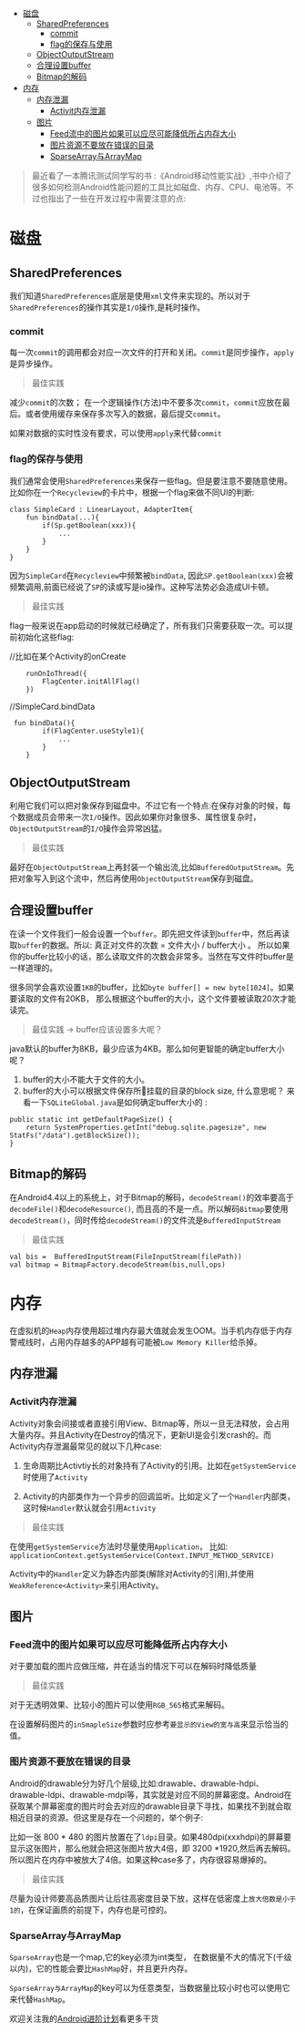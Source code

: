 - [磁盘](#磁盘)
    - [SharedPreferences](#sharedpreferences)
        - [commit](#commit)
        - [flag的保存与使用](#flag的保存与使用)
    - [ObjectOutputStream](#objectoutputstream)
    - [合理设置buffer](#合理设置buffer)
    - [Bitmap的解码](#bitmap的解码)
- [内存](#内存)
    - [内存泄漏](#内存泄漏)
        - [Activit内存泄漏](#activit内存泄漏)
    - [图片](#图片)
        - [Feed流中的图片如果可以应尽可能降低所占内存大小](#feed流中的图片如果可以应尽可能降低所占内存大小)
        - [图片资源不要放在错误的目录](#图片资源不要放在错误的目录)
        - [SparseArray与ArrayMap](#sparsearray与arraymap)

>最近看了一本腾讯测试同学写的书 :《Android移动性能实战》,书中介绍了很多如何检测Android性能问题的工具比如磁盘、内存、CPU、电池等。不过也指出了一些在开发过程中需要注意的点:

# 磁盘

## SharedPreferences

我们知道`SharedPreferences`底层是使用`xml`文件来实现的。所以对于`SharedPreferences`的操作其实是`I/O`操作,是耗时操作。

### commit 

每一次`commit`的调用都会对应一次文件的打开和关闭。`commit`是同步操作，`apply`是异步操作。

>最佳实践

减少`commit`的次数； 在一个逻辑操作(方法)中不要多次`commit`，`commit`应放在最后。或者使用缓存来保存多次写入的数据，最后提交`commit`。

如果对数据的实时性没有要求，可以使用`apply`来代替`commit`

### flag的保存与使用

我们通常会使用`SharedPreferences`来保存一些flag。但是要注意不要随意使用。比如你在一个`Recycleview`的卡片中，根据一个flag来做不同UI的判断:

```
class SimpleCard : LinearLayout, AdapterItem{
    fun bindData(...){
        if(Sp.getBoolean(xxx)){
            ...
        }    
    }
}
```

因为`SimpleCard`在`Recycleview`中频繁被`bindData`, 因此`SP.getBoolean(xxx)`会被频繁调用,前面已经说了`SP`的读或写是io操作。这种写法势必会造成UI卡顿。

>最佳实践

flag一般来说在app启动的时候就已经确定了，所有我们只需要获取一次。可以提前初始化这些flag:

//比如在某个Activity的onCreate
```
    runOnIoThread({
        FlagCenter.initAllFlag()
    })
```

//SimpleCard.bindData
```
 fun bindData(){
        if(FlagCenter.useStyle1){
            ...
        }
    }
```

## ObjectOutputStream

利用它我们可以把对象保存到磁盘中。不过它有一个特点:在保存对象的时候，每个数据成员会带来一次`I/O`操作。因此如果你对象很多、属性很复杂时，`ObjectOutputStream`的`I/O`操作会异常凶猛。

>最佳实践

最好在`ObjectOutputStream`上再封装一个输出流,比如`BufferedOutputStream`。先把对象写入到这个流中，然后再使用`ObjectOutputStream`保存到磁盘。

## 合理设置buffer

在读一个文件我们一般会设置一个`buffer`。即先把文件读到`buffer`中，然后再读取`buffer`的数据。所以: 真正对文件的次数 =  文件大小 / buffer大小 。  所以如果你的buffer比较小的话，那么读取文件的次数会非常多。当然在写文件时buffer是一样道理的。

很多同学会喜欢设置`1KB`的buffer，比如`byte buffer[] = new byte[1024]`。如果要读取的文件有20KB， 那么根据这个buffer的大小，这个文件要被读取20次才能读完。

>最佳实践 -> buffer应该设置多大呢？

java默认的buffer为8KB，最少应该为4KB。那么如何更智能的确定buffer大小呢？

1. buffer的大小不能大于文件的大小。
2. buffer的大小可以根据文件保存所挂载的目录的block size, 什么意思呢？ 来看一下`SQLiteGlobal.java`是如何确定buffer大小的 :

```
public static int getDefaultPageSize() { 
    return SystemProperties.getInt("debug.sqlite.pagesize", new StatFs("/data").getBlockSize());
}
```

## Bitmap的解码

在Android4.4以上的系统上，对于Bitmap的解码，`decodeStream()`的效率要高于`decodeFile()`和`decodeResource()`, 而且高的不是一点。所以解码`Bitmap`要使用`decodeStream()`，同时传给`decodeStream()`的文件流是`BufferedInputStream`

>最佳实践

```
val bis =  BufferedInputStream(FileInputStream(filePath))
val bitmap = BitmapFactory.decodeStream(bis,null,ops)
```

# 内存

在虚拟机的`Heap`内存使用超过堆内存最大值就会发生OOM。当手机内存低于内存警戒线时，占用内存越多的APP越有可能被`Low Memory Killer`给杀掉。

## 内存泄漏

### Activit内存泄漏

Activity对象会间接或者直接引用View、Bitmap等，所以一旦无法释放，会占用大量内存。并且Activity在Destroy的情况下，更新UI是会引发crash的。而Activity内存泄漏最常见的就以下几种case:

1. 生命周期比Activtiy长的对象持有了Activity的引用。比如在`getSystemService`时使用了`Activity`

2. Activity的内部类作为一个异步的回调监听。比如定义了一个`Handler`内部类，这时候`Handler`默认就会引用`Activity`

>最佳实践

在使用`getSystemService`方法时尽量使用`Application`， 比如: `applicationContext.getSystemService(Context.INPUT_METHOD_SERVICE)` 

Activity中的`Handler`定义为静态内部类(解除对Activity的引用),并使用`WeakReference<Activity>`来引用Activity。

## 图片

### Feed流中的图片如果可以应尽可能降低所占内存大小

对于要加载的图片应做压缩，并在适当的情况下可以在解码时降低质量

>最佳实践

对于无透明效果、比较小的图片可以使用`RGB_565`格式来解码。

在设置解码图片的`inSmapleSize`参数时应参考`要显示的View的宽与高`来显示恰当的值。

### 图片资源不要放在错误的目录

Android的drawable分为好几个层级,比如:drawable、drawable-hdpi、drawable-ldpi、drawable-mdpi等，其实就是对应不同的屏幕密度。Android在获取某个屏幕密度的图片时会去对应的drawable目录下寻找，如果找不到就会取相近目录的资源。但这里是存在一个问题的，举个例子:

比如一张 800 * 480 的图片放置在了`ldpi`目录。如果480dpi(xxxhdpi)的屏幕要显示这张图片，那么他就会把这张图片放大4倍，即 3200 *1920,然后再去解码。所以图片在内存中被放大了4倍。如果这种case多了，内存很容易爆掉的。

>最佳实践

尽量为设计师要高品质图片让后往高密度目录下放，这样在低密度上`放大倍数是小于1的`，在保证画质的前提下，内存也是可控的。

### SparseArray与ArrayMap

`SparseArray`也是一个map,它的key必须为int类型， 在数据量不大的情况下(千级以内)，它的性能会要比`HashMap`好，并且更升内存。

`SparseArray与ArrayMap`的key可以为任意类型，当数据量比较小时也可以使用它来代替`HashMap`。

欢迎关注我的[Android进阶计划](https://github.com/SusionSuc/AdvancedAndroid)看更多干货
